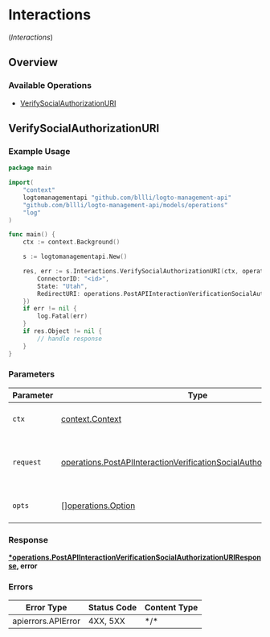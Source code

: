 # Interactions
(*Interactions*)

## Overview

### Available Operations

* [VerifySocialAuthorizationURI](#verifysocialauthorizationuri)

## VerifySocialAuthorizationURI

### Example Usage

```go
package main

import(
	"context"
	logtomanagementapi "github.com/bllli/logto-management-api"
	"github.com/bllli/logto-management-api/models/operations"
	"log"
)

func main() {
    ctx := context.Background()

    s := logtomanagementapi.New()

    res, err := s.Interactions.VerifySocialAuthorizationURI(ctx, operations.PostAPIInteractionVerificationSocialAuthorizationURIRequest{
        ConnectorID: "<id>",
        State: "Utah",
        RedirectURI: operations.PostAPIInteractionVerificationSocialAuthorizationURIRedirectURI{},
    })
    if err != nil {
        log.Fatal(err)
    }
    if res.Object != nil {
        // handle response
    }
}
```

### Parameters

| Parameter                                                                                                                                                        | Type                                                                                                                                                             | Required                                                                                                                                                         | Description                                                                                                                                                      |
| ---------------------------------------------------------------------------------------------------------------------------------------------------------------- | ---------------------------------------------------------------------------------------------------------------------------------------------------------------- | ---------------------------------------------------------------------------------------------------------------------------------------------------------------- | ---------------------------------------------------------------------------------------------------------------------------------------------------------------- |
| `ctx`                                                                                                                                                            | [context.Context](https://pkg.go.dev/context#Context)                                                                                                            | :heavy_check_mark:                                                                                                                                               | The context to use for the request.                                                                                                                              |
| `request`                                                                                                                                                        | [operations.PostAPIInteractionVerificationSocialAuthorizationURIRequest](../../models/operations/postapiinteractionverificationsocialauthorizationurirequest.md) | :heavy_check_mark:                                                                                                                                               | The request object to use for the request.                                                                                                                       |
| `opts`                                                                                                                                                           | [][operations.Option](../../models/operations/option.md)                                                                                                         | :heavy_minus_sign:                                                                                                                                               | The options for this request.                                                                                                                                    |

### Response

**[*operations.PostAPIInteractionVerificationSocialAuthorizationURIResponse](../../models/operations/postapiinteractionverificationsocialauthorizationuriresponse.md), error**

### Errors

| Error Type         | Status Code        | Content Type       |
| ------------------ | ------------------ | ------------------ |
| apierrors.APIError | 4XX, 5XX           | \*/\*              |